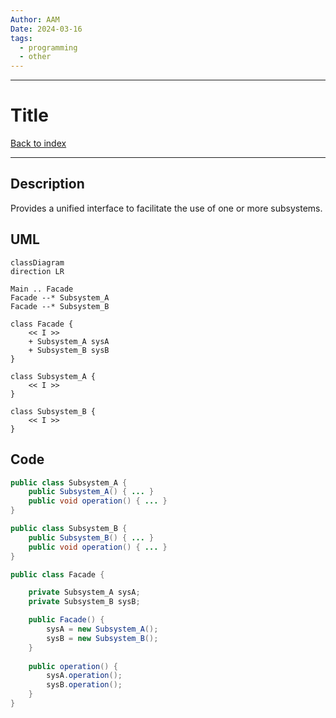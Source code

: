 ```yaml
---
Author: AAM
Date: 2024-03-16
tags:
  - programming
  - other
---
```

---
# Title

[Back to index](../PATTERNS.md)

---
## Description

Provides a unified interface to facilitate the use of one or more subsystems.

## UML

```mermaid
classDiagram
direction LR

Main .. Facade
Facade --* Subsystem_A
Facade --* Subsystem_B

class Facade {
	<< I >>
	+ Subsystem_A sysA
	+ Subsystem_B sysB
}

class Subsystem_A {
	<< I >>
}

class Subsystem_B {
	<< I >>
}
```
## Code

```java
public class Subsystem_A { 
	public Subsystem_A() { ... }
	public void operation() { ... }
}

public class Subsystem_B { 
	public Subsystem_B() { ... }
	public void operation() { ... }
}

public class Facade {

	private Subsystem_A sysA;
	private Subsystem_B sysB;

	public Facade() {
		sysA = new Subsystem_A();
		sysB = new Subsystem_B();
	}
	
	public operation() {
		sysA.operation();
		sysB.operation();
	}
}
```